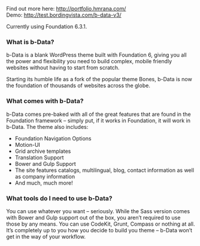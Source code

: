 Find out more here: http://portfolio.hmrana.com/  
Demo: http://test.bordingvista.com/b-data-v3/

Currently using Foundation 6.3.1.

### What is b-Data?
b-Data is a blank WordPress theme built with Foundation 6, giving you all the power and flexibility you need to build complex, mobile friendly websites without having to start from scratch.

Starting its humble life as a fork of the popular theme Bones, b-Data is now the foundation of thousands of websites across the globe.

### What comes with b-Data?
b-Data comes pre-baked with all of the great features that are found in the Foundation framework – simply put, if it works in Foundation, it will work in b-Data. The theme also includes:

- Foundation Navigation Options
- Motion-UI
- Grid archive templates
- Translation Support
- Bower and Gulp Support
- The site features catalogs, multilingual, blog, contact information as well as company information
- And much, much more!

### What tools do I need to use b-Data?
You can use whatever you want – seriously. While the Sass version comes with Bower and Gulp support out of the box, you aren’t required to use those by any means. You can use CodeKit, Grunt, Compass or nothing at all. It’s completely up to you how you decide to build you theme – b-Data won’t get in the way of your workflow.
